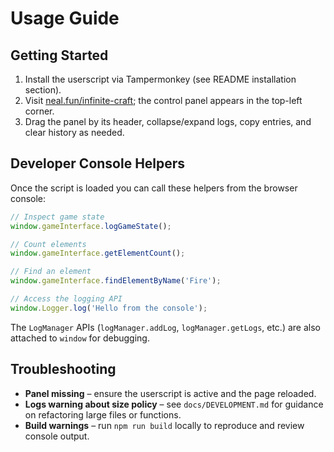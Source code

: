 # Usage Guide

## Getting Started
1. Install the userscript via Tampermonkey (see README installation section).
2. Visit [neal.fun/infinite-craft](https://neal.fun/infinite-craft/); the control panel appears in the top-left corner.
3. Drag the panel by its header, collapse/expand logs, copy entries, and clear history as needed.

## Developer Console Helpers
Once the script is loaded you can call these helpers from the browser console:

```javascript
// Inspect game state
window.gameInterface.logGameState();

// Count elements
window.gameInterface.getElementCount();

// Find an element
window.gameInterface.findElementByName('Fire');

// Access the logging API
window.Logger.log('Hello from the console');
```

The `LogManager` APIs (`logManager.addLog`, `logManager.getLogs`, etc.) are also attached to `window` for debugging.

## Troubleshooting
- **Panel missing** – ensure the userscript is active and the page reloaded.
- **Logs warning about size policy** – see `docs/DEVELOPMENT.md` for guidance on refactoring large files or functions.
- **Build warnings** – run `npm run build` locally to reproduce and review console output.
